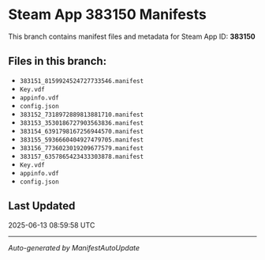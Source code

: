 # Steam App 383150 Manifests

This branch contains manifest files and metadata for Steam App ID: **383150**

## Files in this branch:
- `383151_8159924524727733546.manifest`
- `Key.vdf`
- `appinfo.vdf`
- `config.json`
- `383152_7318972889813881710.manifest`
- `383153_3530186727903563836.manifest`
- `383154_6391798167256944570.manifest`
- `383155_5936660404927479705.manifest`
- `383156_7736023019209677579.manifest`
- `383157_6357865423433303878.manifest`
- `Key.vdf`
- `appinfo.vdf`
- `config.json`

## Last Updated
2025-06-13 08:59:58 UTC

---
*Auto-generated by ManifestAutoUpdate*
